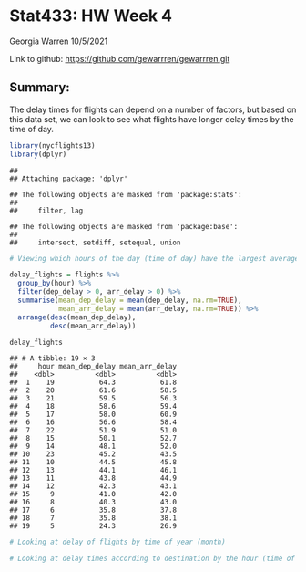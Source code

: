 Stat433: HW Week 4
================
Georgia Warren
10/5/2021

Link to github: <https://github.com/gewarrren/gewarrren.git>

## Summary:

The delay times for flights can depend on a number of factors, but based
on this data set, we can look to see what flights have longer delay
times by the time of day.

``` r
library(nycflights13)
library(dplyr)
```

    ## 
    ## Attaching package: 'dplyr'

    ## The following objects are masked from 'package:stats':
    ## 
    ##     filter, lag

    ## The following objects are masked from 'package:base':
    ## 
    ##     intersect, setdiff, setequal, union

``` r
# Viewing which hours of the day (time of day) have the largest average delays

delay_flights = flights %>% 
  group_by(hour) %>% 
  filter(dep_delay > 0, arr_delay > 0) %>% 
  summarise(mean_dep_delay = mean(dep_delay, na.rm=TRUE),
            mean_arr_delay = mean(arr_delay, na.rm=TRUE)) %>%
  arrange(desc(mean_dep_delay), 
          desc(mean_arr_delay))

delay_flights
```

    ## # A tibble: 19 × 3
    ##     hour mean_dep_delay mean_arr_delay
    ##    <dbl>          <dbl>          <dbl>
    ##  1    19           64.3           61.8
    ##  2    20           61.6           58.5
    ##  3    21           59.5           56.3
    ##  4    18           58.6           59.4
    ##  5    17           58.0           60.9
    ##  6    16           56.6           58.4
    ##  7    22           51.9           51.0
    ##  8    15           50.1           52.7
    ##  9    14           48.1           52.0
    ## 10    23           45.2           43.5
    ## 11    10           44.5           45.8
    ## 12    13           44.1           46.1
    ## 13    11           43.8           44.9
    ## 14    12           42.3           43.1
    ## 15     9           41.0           42.0
    ## 16     8           40.3           43.0
    ## 17     6           35.8           37.8
    ## 18     7           35.8           38.1
    ## 19     5           24.3           26.9

``` r
# Looking at delay of flights by time of year (month)
```

``` r
# Looking at delay times according to destination by the hour (time of day)
```
